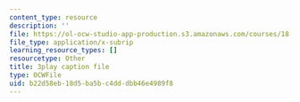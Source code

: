 ```yaml
---
content_type: resource
description: ''
file: https://ol-ocw-studio-app-production.s3.amazonaws.com/courses/18-01sc-single-variable-calculus-fall-2010/b22d58eb18d5ba5bc4dddbb46e4989f8_JXPe2J069c.srt
file_type: application/x-subrip
learning_resource_types: []
resourcetype: Other
title: 3play caption file
type: OCWFile
uid: b22d58eb-18d5-ba5b-c4dd-dbb46e4989f8
---
```

